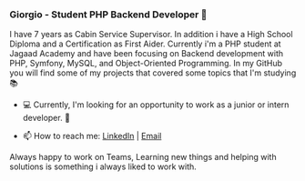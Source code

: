 ### Giorgio - Student PHP Backend Developer 👋

I have 7 years as Cabin Service Supervisor. In addition i have a High School Diploma and a Certification as First Aider. Currently i'm a PHP student at Jagaad Academy and have been focusing on Backend development with PHP, Symfony, MySQL, and Object-Oriented Programming. In my GitHub you will find some of my projects that covered some topics that I'm studying :books:


- :computer: Currently, I'm looking for an opportunity to work as a junior or intern developer. :elephant:

- 📫 How to reach me: [LinkedIn](https://www.linkedin.com/in/giorgio-selmi-704223107/) | [Email](mailto:selmi.giorgio@gmail.com)

Always happy to work on Teams, Learning new things and helping with solutions is something i always liked to work with. 
